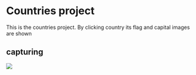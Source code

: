 <h1>Countries project</h1>

<p>This is the countries project. By clicking country its flag and capital images are shown</p>

<h2>capturing</h2>

![](countries.gif)